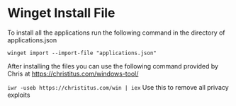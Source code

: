 # Winget Install File
To install all the applications run the following command in the directory of applications.json

```winget import --import-file "applications.json"``` 

After installing the files you can use the following command provided by Chris at https://christitus.com/windows-tool/

```iwr -useb https://christitus.com/win | iex```
 Use this to remove all privacy exploits
